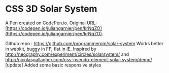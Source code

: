 # CSS 3D Solar System

A Pen created on CodePen.io. Original URL: [https://codepen.io/juliangarnier/pen/krNqZO](https://codepen.io/juliangarnier/pen/krNqZO).

Github repo : https://github.com/programmerom/solar-system
Works better in webkit, buggy in FF, flat in IE. 
Inspired by http://neography.com/experiment/circles/solarsystem/ and http://nicolasgallagher.com/css-pseudo-element-solar-system/demo/
[update] Added some basic responsive styles
